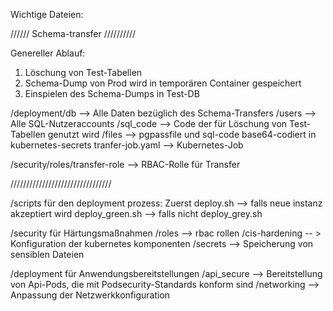 Wichtige Dateien: 

////// Schema-transfer //////////

Genereller Ablauf:
1. Löschung von Test-Tabellen
2. Schema-Dump von Prod wird in temporären Container gespeichert
3. Einspielen des Schema-Dumps in Test-DB

/deployment/db --> Alle Daten bezüglich des Schema-Transfers
             /users --> Alle SQL-Nutzeraccounts
             /sql_code --> Code der für Löschung von Test-Tabellen genutzt wird
             /files --> pgpassfile und sql-code base64-codiert in kubernetes-secrets
             tranfer-job.yaml --> Kubernetes-Job

/security/roles/transfer-role --> RBAC-Rolle für Transfer

////////////////////////////////

/scripts für den deployment prozess:
   Zuerst deploy.sh --> falls neue instanz akzeptiert wird deploy_green.sh
                    --> falls nicht deploy_grey.sh

/security für Härtungsmaßnahmen
   /roles --> rbac rollen
   /cis-hardening -- > Konfiguration der kubernetes komponenten
   /secrets --> Speicherung von sensiblen Dateien

/deployment für Anwendungsbereitstellungen
   /api_secure --> Bereitstellung von Api-Pods, die mit Podsecurity-Standards konform sind
   /networking --> Anpassung der Netzwerkkonfiguration
